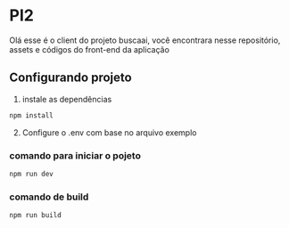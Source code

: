 # PI2

Olá esse é o client do projeto buscaai, você encontrara nesse repositório, assets e códigos do front-end da aplicação

## Configurando projeto
1. instale as dependências
```sh
npm install
```
2. Configure o .env com base no arquivo exemplo



### comando para iniciar o pojeto

```sh
npm run dev
```

### comando de build

```sh
npm run build
```
